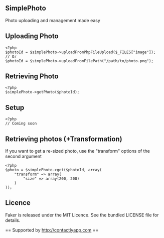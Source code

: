 SimplePhoto
---------------------
Photo uploading and management made easy

## Uploading Photo
	<?php
	$photoId = $simplePhoto->uploadFromPhpFileUpload($_FILES["image"]);
	// Or
	$photoId = $simplePhoto->uploadFromFilePath("/path/to/photo.png");

## Retrieving Photo
	<?php
	$simplePhoto->getPhoto($photoId);

## Setup

	<?php
	// Coming soon

## Retrieving photos (+Transformation)

If you want to get a re-sized photo, use the "transform" options of the second argument

	<?php
	$photo = $simplePhoto->get($photoId, array(
		"transform" => array(
			"size" => array(200, 200)
		)
	));

## Licence

Faker is released under the MIT Licence. See the bundled LICENSE file for details.

== Supported by http://contactlyapp.com ==
